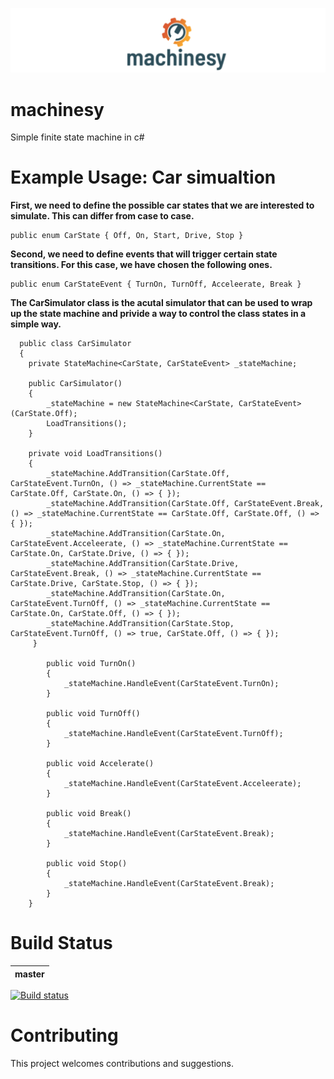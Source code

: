 ![Category overview screenshot](docs/images/logo2.png "machinesy")

# machinesy

Simple finite state machine in c#
 
# Example Usage: Car simualtion

**First, we need to define the possible car states that we are interested to simulate. This can differ from case to case.**
  
  ```
  public enum CarState { Off, On, Start, Drive, Stop }
  
  ```
  
**Second, we need to define events that will trigger certain state transitions. For this case, we have chosen the following ones.**
  
  ```
  public enum CarStateEvent { TurnOn, TurnOff, Acceleerate, Break }
  ```
  
**The CarSimulator class is the acutal simulator that can be used to wrap up the state machine and privide a way to control the class states in a simple way.**

```
  public class CarSimulator
  {
    private StateMachine<CarState, CarStateEvent> _stateMachine;

    public CarSimulator()
    {
        _stateMachine = new StateMachine<CarState, CarStateEvent>(CarState.Off); 
        LoadTransitions();
    }

    private void LoadTransitions()
    { 
        _stateMachine.AddTransition(CarState.Off, CarStateEvent.TurnOn, () => _stateMachine.CurrentState == CarState.Off, CarState.On, () => { });
        _stateMachine.AddTransition(CarState.Off, CarStateEvent.Break, () => _stateMachine.CurrentState == CarState.Off, CarState.Off, () => { });
        _stateMachine.AddTransition(CarState.On, CarStateEvent.Acceleerate, () => _stateMachine.CurrentState == CarState.On, CarState.Drive, () => { }); 
        _stateMachine.AddTransition(CarState.Drive, CarStateEvent.Break, () => _stateMachine.CurrentState == CarState.Drive, CarState.Stop, () => { });
        _stateMachine.AddTransition(CarState.On, CarStateEvent.TurnOff, () => _stateMachine.CurrentState == CarState.On, CarState.Off, () => { });
        _stateMachine.AddTransition(CarState.Stop, CarStateEvent.TurnOff, () => true, CarState.Off, () => { });
     }

        public void TurnOn()
        {
            _stateMachine.HandleEvent(CarStateEvent.TurnOn);
        }

        public void TurnOff()
        {
            _stateMachine.HandleEvent(CarStateEvent.TurnOff);
        }

        public void Accelerate()
        {
            _stateMachine.HandleEvent(CarStateEvent.Acceleerate);
        }

        public void Break()
        {
            _stateMachine.HandleEvent(CarStateEvent.Break);
        }

        public void Stop()
        {
            _stateMachine.HandleEvent(CarStateEvent.Break);
        }
    }

```

# Build Status

|**master**|
|--|
[![Build status](https://ci.appveyor.com/api/projects/status/cj86pjq1t3j0kfnp/branch/master?svg=true)](https://ci.appveyor.com/project/MeatDuckXp/machinesy/branch/master)
 
# Contributing
This project welcomes contributions and suggestions. 
